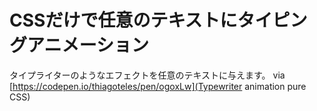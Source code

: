 # CSSだけで任意のテキストにタイピングアニメーション
タイプライターのようなエフェクトを任意のテキストに与えます。
via [https://codepen.io/thiagoteles/pen/ogoxLw](Typewriter animation pure CSS)
